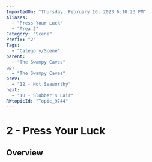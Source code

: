 ```yaml
---
ImportedOn: "Thursday, February 16, 2023 6:10:23 PM"
Aliases:
  - "Press Your Luck"
  - "Area 2"
Category: "Scene"
Prefix: "2"
Tags:
  - "Category/Scene"
parent:
  - "The Swampy Caves"
up:
  - "The Swampy Caves"
prev:
  - "12 - Not Seaworthy"
next:
  - "10 - Slubber's Lair"
RWtopicId: "Topic_9744"
---
```

# 2 - Press Your Luck
## Overview
